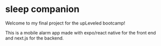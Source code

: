 # sleep companion

Welcome to my final project for the upLeveled bootcamp!

This is a mobile alarm app made with expo/react native for the front end and next.js for the backend.
